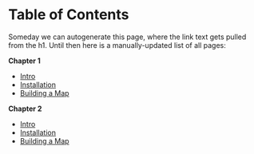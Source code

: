 # Table of Contents

Someday we can autogenerate this page, where the link text gets pulled from the h1. Until then here is a manually-updated list of all pages:

**Chapter 1**  
- [Intro](intro/00-intro.md)
- [Installation](intro/01-installation.md)
- [Building a Map](intro/02-building-a-map.md)

**Chapter 2**  
- [Intro](intro/00-intro.md)
- [Installation](intro/01-installation.md)
- [Building a Map](intro/02-building-a-map.md)